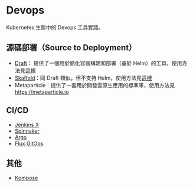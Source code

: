 # Devops

Kubernetes 生態中的 Devops 工具實踐。

## 源碼部署（Source to Deployment）

- [Draft](draft.md)： 提供了一個用於簡化容器構建和部署（基於 Helm）的工具，使用方法見[這裡](draft.md)
- [Skaffold](skaffold.md)：同 Draft 類似，但不支持 Helm，使用方法見[這裡](skaffold.md)
- Metaparticle：提供了一套用於開發雲原生應用的標準庫，使用方法見 <https://metaparticle.io>

## CI/CD

- [Jenkins X](jenkinsx.md)
- [Spinnaker](spinnaker.md)
- [Argo](argo.md)
- [Flux GitOps](flux.md)

## 其他

- [Kompose](kompose.md)
